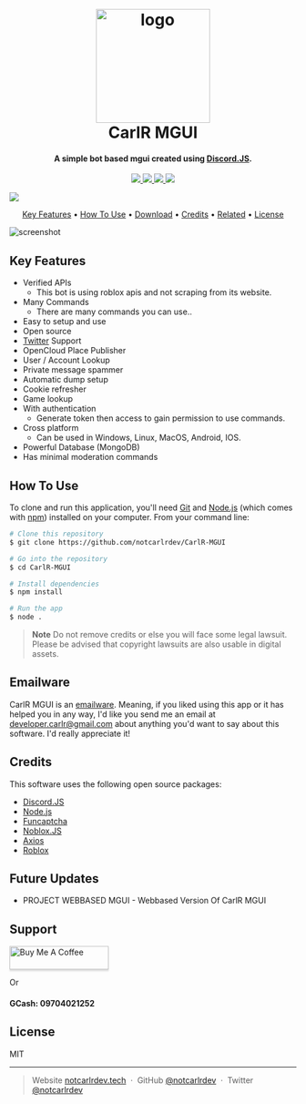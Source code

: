 
<h1 align="center">
  <br>
  <a href="https://github.com/notcarlrdev/CarlR-MGUI/"><img src="https://raw.githubusercontent.com/notcarlrdev/CarlR-MGUI/master/images/logo.png?token=GHSAT0AAAAAACCW4Z4PZBHCKX3XUZULC7XAZD3M3SA" alt="logo" width="200"></a>
  <br>
  CarlR MGUI
  <br>
</h1>

<h4 align="center">A simple bot based mgui created using <a href="https://djs.org" target="_blank">Discord.JS</a>.</h4>

<p align="center">
 <a href="https://github.com/notcarlrdev/CarlR-MGUI/">
  <img src="https://img.shields.io/badge/MongoDB-%234ea94b.svg?style=for-the-badge&logo=mongodb&logoColor=white">
 </a>
	
  <a href="https://github.com/notcarlrdev/CarlR-MGUI/">
   <img src="https://img.shields.io/badge/Canva-%2300C4CC.svg?style=for-the-badge&logo=Canva&logoColor=white">
  </a>
	
  <a href="https://saythanks.io/to/bullredeyes@gmail.com">
      <img src="https://img.shields.io/badge/sponsor-30363D?style=for-the-badge&logo=GitHub-Sponsors&logoColor=#EA4AAA">
  </a>
  <a href="https://nodejs.org">
    <img src="https://img.shields.io/badge/node.js-6DA55F?style=for-the-badge&logo=node.js&logoColor=white">
  </a>
</p>
<a href="https://bmc.link/notcarlrdev">
    <img src="https://img.shields.io/badge/Buy%20Me%20a%20Coffee-ffdd00?style=for-the-badge&logo=buy-me-a-coffee&logoColor=black">
  </a>
</p>

<p align="center">
  <a href="#key-features">Key Features</a> •
  <a href="#how-to-use">How To Use</a> •
  <a href="#download">Download</a> •
  <a href="#credits">Credits</a> •
  <a href="#related">Related</a> •
  <a href="#license">License</a>
</p>

![screenshot](https://raw.githubusercontent.com/notcarlrdev/CarlR-MGUI/master/images/image.png?token=GHSAT0AAAAAACCW4Z4OXESALSS4BEAITZV2ZD3NCKQ)

## Key Features

* Verified APIs
  - This bot is using roblox apis and not scraping from its website.
* Many Commands
  - There are many commands you can use..
* Easy to setup and use  
* Open source
* [Twitter](https://twitter.com/notcarlrdev) Support
* OpenCloud Place Publisher
* User / Account Lookup
* Private message spammer
* Automatic dump setup
* Cookie refresher
* Game lookup
* With authentication
  - Generate token then access to gain permission to use commands.
* Cross platform
  - Can be used in Windows, Linux, MacOS, Android, IOS.
* Powerful Database (MongoDB)
* Has minimal moderation commands

## How To Use

To clone and run this application, you'll need [Git](https://git-scm.com) and [Node.js](https://nodejs.org/en/download/) (which comes with [npm](http://npmjs.com)) installed on your computer. From your command line:

```bash
# Clone this repository
$ git clone https://github.com/notcarlrdev/CarlR-MGUI

# Go into the repository
$ cd CarlR-MGUI

# Install dependencies
$ npm install

# Run the app
$ node .
```

> **Note**
> Do not remove credits or else you will face some legal lawsuit. Please be advised that copyright lawsuits are also usable in digital assets. 

## Emailware

CarlR MGUI is an [emailware](https://en.wiktionary.org/wiki/emailware). Meaning, if you liked using this app or it has helped you in any way, I'd like you send me an email at <developer.carlr@gmail.com> about anything you'd want to say about this software. I'd really appreciate it!

## Credits

This software uses the following open source packages:

- [Discord.JS](http://djs.org/)
- [Node.js](https://nodejs.org/)
- [Funcaptcha](https://github.com/noahcoolboy/funcaptcha)
- [Noblox.JS](https://github.com/noblox/noblox.js)
- [Axios](https://github.com/axios/axios)
- [Roblox](https://roblox.con/)

## Future Updates

* PROJECT WEBBASED MGUI - Webbased Version Of CarlR MGUI

## Support

<a href="https://bmc.link/notcarlrdev" target="_blank"><img src="https://www.buymeacoffee.com/assets/img/custom_images/purple_img.png" alt="Buy Me A Coffee" style="height: 41px !important;width: 174px !important;box-shadow: 0px 3px 2px 0px rgba(190, 190, 190, 0.5) !important;-webkit-box-shadow: 0px 3px 2px 0px rgba(190, 190, 190, 0.5) !important;" ></a> 

<p>Or<p>
<h4>GCash: 09704021252</h4>

## License

MIT

---

> Website [notcarlrdev.tech](https://notcarlrdev.tech) &nbsp;&middot;&nbsp;
> GitHub [@notcarlrdev](https://github.com/notcarlrdev) &nbsp;&middot;&nbsp;
> Twitter [@notcarlrdev](https://twitter.com/notcarlrdev)

